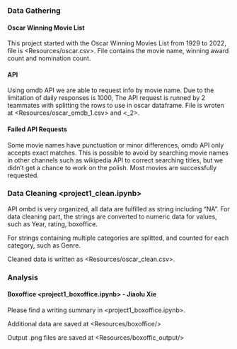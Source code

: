 ### Data Gathering

#### Oscar Winning Movie List

This project started with the Oscar Winning Movies List  from 1929 to 2022, file is <Resources/oscar.csv>. File contains the movie name, winning award count and nomination count.

#### API

Using omdb API we are able to request info by movie name. Due to the limitation of daily responses is 1000, The API request is runned by 2 teammates with splitting the rows to use in oscar dataframe. File is wroten at <Resources/oscar_omdb_1.csv> and <_2>.

#### Failed API Requests

Some movie names have punctuation or minor differences, omdb API only accepts exact matches. This is possible to avoid by searching movie names in other channels such as wikipedia API to correct searching titles, but we didn’t get a chance to work on the polish. Most movies are successfully requested.

### Data Cleaning <project1_clean.ipynb>

API ombd is very organized, all data are fulfilled as string including “NA”. For data cleaning part, the strings are converted to numeric data for values, such as Year, rating, boxoffice.

For strings containing multiple categories are splitted, and counted for each category, such as Genre.

Cleaned data is written as <Resources/oscar_clean.csv>.

### Analysis

#### Boxoffice <project1_boxoffice.ipynb> - Jiaolu Xie

Please find a writing summary in <project1_boxoffice.ipynb>.

Additional data are saved at <Resources/boxoffice/>

Output .png files are saved at <Resources/boxoffic_output/>



